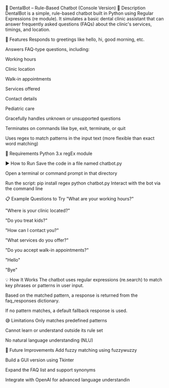 🦷 DentalBot – Rule-Based Chatbot (Console Version)
📌 Description
DentalBot is a simple, rule-based chatbot built in Python using Regular Expressions (re module). It simulates a basic dental clinic assistant that can answer frequently asked questions (FAQs) about the clinic's services, timings, and location.

🧠 Features
Responds to greetings like hello, hi, good morning, etc.

Answers  FAQ-type questions, including:

Working hours

Clinic location

Walk-in appointments

Services offered

Contact details

Pediatric care

Gracefully handles unknown or unsupported questions

Terminates on commands like bye, exit, terminate, or quit

Uses regex to match patterns in the input text (more flexible than exact word matching)

🔧 Requirements
Python 3.x 
regEx module

▶️ How to Run
Save the code in a file named chatbot.py

Open a terminal or command prompt in that directory

Run the script:
pip install regex
python chatbot.py
Interact with the bot via the command line

📋 Example Questions to Try
"What are your working hours?"

"Where is your clinic located?"

"Do you treat kids?"

"How can I contact you?"

"What services do you offer?"

"Do you accept walk-in appointments?"

"Hello"

"Bye"

💡 How It Works
The chatbot uses regular expressions (re.search) to match key phrases or patterns in user input.

Based on the matched pattern, a response is returned from the faq_responses dictionary.

If no pattern matches, a default fallback response is used.

😅 Limitations
Only matches predefined patterns

Cannot learn or understand outside its rule set

No natural language understanding (NLU)

🚀 Future Improvements
Add fuzzy matching using fuzzywuzzy

Build a GUI version using Tkinter

Expand the FAQ list and support synonyms

Integrate with OpenAI for advanced language understandin
